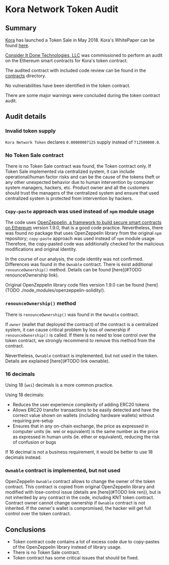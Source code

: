 # Kora Network Token Audit

## Summary

[Kora](https://kora.network/) has launched a Token Sale in May 2018. Kora's WhitePaper can be found [here](https://kora.network/#whitepaper).

[Consider It Done Technologies, LLC](https://consideritdone.tech/) was commissioned to perform an audit on the Ethereum smart contracts for Kora's token contract.

The audited contract with included code review can be found in the [contracts](/contracts/) directory.

No vulnerabilities have been identified in the token contract.

There are some major warnings were concluded during the token contract audit.


## Audit details

### Invalid token supply

`Kora Network Token` declares `0.00000007125` supply instead of `712500000.0`.

### No Token Sale contract
There is no Token Sale contract was found, the Token contract only.
If Token Sale implemented via centralized system, it can include operational/human factor risks and can be the cause of the tokens theft or any other unexpected behavior due to human intervention by computer system managers, hackers, etc.
Product owner and all the customers should trust the managers of the centralized system and ensure that used centralized system is protected from intervention by hackers.

### `Copy-paste` approach was used instead of `npm` module usage
The code uses [OpenZeppelin, a framework to build secure smart contracts on Ethereum](https://github.com/OpenZeppelin/openzeppelin-solidity) version 1.9.0, that is a good code practice.
Nevertheless, there was found no package that uses OpenZeppelin library from the original `npm` repository; `copy-paste` approach was used instead of `npm` module usage.
Therefore, the copy-pasted code was additionally checked for the malicious modifications and original identity.

In the course of our analysis, the code identity was not confirmed. Differences was found in the `Ownable` contract. There is exist additional `renounceOwnership()` method. Details can be found [here](#TODO renounceOwnership link).

Original OpenZeppelin library code files version 1.9.0 can be found [here](TODO ./node_modules/openzeppelin-solidity/).

### `renounceOwnership()` method
There is `renounceOwnership()` was found in the `Ownable` contract.

If `owner` (wallet that deployed the contract) of the contract is a centralized system, it can cause critical problem by loss of ownership if `renounceOwnership()` is called.
If there is no need to lose control over the token contract, we strongly recommend to remove this method from the contract.

Nevertheless, `Ownable` contract is implemented, but not used in the token. Details are explained [here](#TODO link ownable).

### 16 decimals
Using 18 (`wei`) decimals is a more common practice.

Using 18 decimals:
* Reduces the user experience complexity of adding ERC20 tokens
* Allows ERC20 transfer transactions to be easily detected and have the correct value shown on wallets (including hardware wallets) without requiring pre-setup
* Ensures that in any on-chain exchange, the price as expressed in computer units (ie. wei or equivalent) is the same number as the price as expressed in human units (ie. ether or equivalent), reducing the risk of confusion or bugs

If 16 decimal is not a business requirement, it would be better to use 18 decimals instead.


### `Ownable` contract is implemented, but not used
OpenZeppelin `Ownable` contract allows to change the owner of the token contract.
This contract is copied from original OpenZeppelin library and modified with lose-control issue (details are [here](#TODO link ren)), but is not inherited by any contract in the code, including KNT token contract.
Contract owner cannot change ownership if `Ownable` contract is not inherited. If the owner's wallet is compromised, the hacker will get full control over the token contract.


## Conclusions
* Token contract code contains a lot of excess code due to copy-pastes of the OpenZeppelin library instead of library usage.
* There is no Token Sale contract.
* Token contract has some critical issues that should be fixed.
